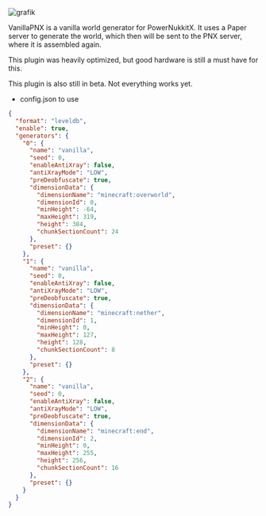 ![grafik](https://github.com/user-attachments/assets/3f26481c-c915-4afd-a57b-4c55415fbb29)



VanillaPNX is a vanilla world generator for PowerNukkitX.
It uses a Paper server to generate the world, which then will be sent to the PNX server, where it is assembled again.

This plugin was heavily optimized, but good hardware is still a must have for this. 

This plugin is also still in beta. Not everything works yet.

- config.json to use

```json
{
  "format": "leveldb",
  "enable": true,
  "generators": {
    "0": {
      "name": "vanilla",
      "seed": 0,
      "enableAntiXray": false,
      "antiXrayMode": "LOW",
      "preDeobfuscate": true,
      "dimensionData": {
        "dimensionName": "minecraft:overworld",
        "dimensionId": 0,
        "minHeight": -64,
        "maxHeight": 319,
        "height": 384,
        "chunkSectionCount": 24
      },
      "preset": {}
    },
    "1": {
      "name": "vanilla",
      "seed": 0,
      "enableAntiXray": false,
      "antiXrayMode": "LOW",
      "preDeobfuscate": true,
      "dimensionData": {
        "dimensionName": "minecraft:nether",
        "dimensionId": 1,
        "minHeight": 0,
        "maxHeight": 127,
        "height": 128,
        "chunkSectionCount": 8
      },
      "preset": {}
    },
    "2": {
      "name": "vanilla",
      "seed": 0,
      "enableAntiXray": false,
      "antiXrayMode": "LOW",
      "preDeobfuscate": true,
      "dimensionData": {
        "dimensionName": "minecraft:end",
        "dimensionId": 2,
        "minHeight": 0,
        "maxHeight": 255,
        "height": 256,
        "chunkSectionCount": 16
      },
      "preset": {}
    }
  }
}
```
